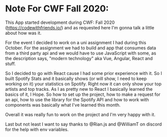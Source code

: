 
# Note For CWF Fall 2020:
This App started development during CWF: Fall 2020 (https://codewithfriends.io/) and as requested here I'm gonna talk a little about how was it.

For the event I decided to work on a uni assignment I had during this October. For the assignment we had to build and app that consumes data from a third party api and we would have to use JavaScript with some, as the description says, "modern technology" aka Vue, Angular, React and stuff.

So I decided to go with React cause I had some prior experience with it. So I built Spotify Stats and it basically shows (or will show, I need to keep working on it) your statistics on Spotify. Right now it can only show your top artists and top tracks. As I as pretty new to React I basically learned the basics of it, I Hope. So how to set up the project, how to make a request for an api, how to use the library for the Spotify API and how to work with components was basically what I've learned this month.

Overall it was really fun to work on the project and I'm very happy with it.

Last but not least I want to say thanks to @Rian.js and @WilliamT on discord for the help with env variables.
